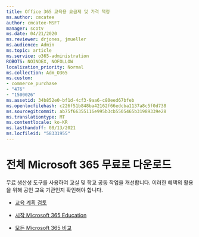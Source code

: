 ```yaml
---
title: Office 365 교육용 요금제 및 가격 책정
ms.author: cmcatee
author: cmcatee-MSFT
manager: scotv
ms.date: 04/21/2020
ms.reviewer: drjones, jmueller
ms.audience: Admin
ms.topic: article
ms.service: o365-administration
ROBOTS: NOINDEX, NOFOLLOW
localization_priority: Normal
ms.collection: Adm_O365
ms.custom:
- commerce_purchase
- "476"
- "1500026"
ms.assetid: 34b852e0-bf1d-4cf3-9aa6-c80eed67bfeb
ms.openlocfilehash: c226f51b848ba42162f66edcba1137a8c5f0d738
ms.sourcegitcommit: ab75f66355116e995b3cb5505465b31989339e28
ms.translationtype: MT
ms.contentlocale: ko-KR
ms.lasthandoff: 08/13/2021
ms.locfileid: "58331955"
---
```

# <a name="get-microsoft-365-free-for-your-entire-school"></a>전체 Microsoft 365 무료로 다운로드

무료 생산성 도구를 사용하여 교실 및 학교 공동 작업을 개선합니다. 이러한 혜택의 활용을 위해 공인 교육 기관인지 확인해야 합니다.
  
- [교육 계획 검토](https://products.office.com/academic/compare-office-365-education-plans)

- [시작 Microsoft 365 Education](https://support.office.com/article/get-started-with-office-365-education-ab02abe5-a1ee-458c-b749-5b44416ccf14?wt.mc_id=o365_portal_mmaven&ui=en-US&rs=en-US&ad=US)

- [모든 Microsoft 365 비교](https://products.office.com/business/compare-more-office-365-for-business-plans)